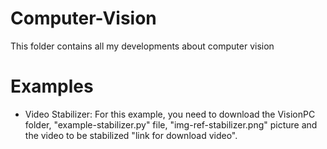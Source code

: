 # Computer-Vision
This folder contains all my developments about computer vision

# Examples
- Video Stabilizer: For this example, you need to download the VisionPC folder, "example-stabilizer.py" file, "img-ref-stabilizer.png" picture and the video to be stabilized "link for download video".
